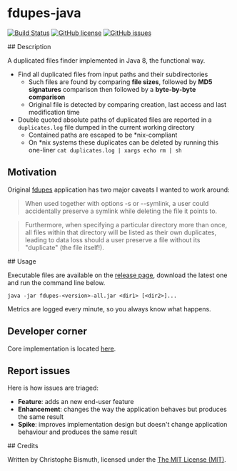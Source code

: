 # fdupes-java

[![Build Status](https://travis-ci.org/cbismuth/fdupes-java.svg?branch=master)](https://travis-ci.org/cbismuth/fdupes-java)
[![GitHub license](https://img.shields.io/badge/license-MIT-blue.svg)](https://raw.githubusercontent.com/cbismuth/fdupes-java/master/LICENSE.md)
[![GitHub issues](https://img.shields.io/github/issues/cbismuth/fdupes-java.svg)](https://github.com/cbismuth/fdupes-java/issues)

## Description

A duplicated files finder implemented in Java 8, the functional way.

* Find all duplicated files from input paths and their subdirectories
  * Such files are found by comparing **file sizes**, followed by **MD5 signatures** comparison then followed by a **byte-by-byte comparison** 
  * Original file is detected by comparing creation, last access and last modification time
* Double quoted absolute paths of duplicated files are reported in a `duplicates.log` file dumped in the current working directory
  * Contained paths are escaped to be *nix-compliant
  * On *nix systems these duplicates can be deleted by running this one-liner `cat duplicates.log | xargs echo rm | sh`

## Motivation

Original [fdupes](https://github.com/adrianlopezroche/fdupes) application has two major caveats I wanted to work around:
 
> When  used  together  with  options  -s  or  --symlink,  a  user  could
  accidentally preserve a symlink while deleting the file it points to.
 
> Furthermore, when specifying a particular directory more than once, all
  files  within  that  directory  will be listed as their own duplicates,
  leading to data  loss  should  a  user  preserve  a  file  without  its
  "duplicate" (the file itself!).

## Usage

Executable files are available on the [release page](https://github.com/cbismuth/fdupes-java/releases), download the
latest one and run the command line below. 

```
java -jar fdupes-<version>-all.jar <dir1> [<dir2>]...
```

Metrics are logged every minute, so you always know what happens.

## Developer corner

Core implementation is located [here](https://github.com/cbismuth/fdupes-java/blob/1.1.0/src/main/java/fdupes-java/FileMetadataContainer.java#L51).

## Report issues

Here is how issues are triaged:

* **Feature**: adds an new end-user feature
* **Enhancement**: changes the way the application behaves but produces the same result
* **Spike**: improves implementation design but doesn't change application behaviour and produces the same result

## Credits

Written by Christophe Bismuth, licensed under the [The MIT License (MIT)](LICENSE.md).
